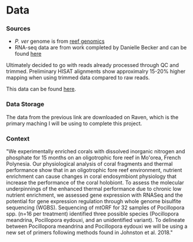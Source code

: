 # Data

### Sources
* *P. ver* genome is from [reef genomics](http://pver.reefgenomics.org/download/)
* RNA-seq data are from work completed by Danielle Becker and can be found [here](https://osf.io/uayvk/)

Ultimately decided to go with reads already processed through QC and trimmed. Preliminary HISAT alignments show approximalry 15-20% higher mapping when using trimmed data compared to raw reads.

This data can be found [here](https://gannet.fish.washington.edu/Atumefaciens/hputnam-Becker_E5/Becker_RNASeq/data/trimmed/).

### Data Storage

The data from the previous link are downloaded on Raven, which is the primary maching I will be using to complete this project.

### Context
"We experimentally enriched corals with dissolved inorganic nitrogen and phosphate for 15 months on an oligotrophic fore reef in Mo'orea, French Polynesia. Our physiological analysis of coral fragments and thermal performance show that in an oligotrophic fore reef environment, nutrient enrichment can cause changes in coral endosymbiont physiology that increase the performance of the coral holobiont. To assess the molecular underpinnings of the enhanced thermal performance due to chronic low nutrient enrichment, we assessed gene expression with RNASeq and the potential for gene expression regulation through whole genome bisulfite sequencing (WGBS). Sequencing of mtORF for 32 samples of Pocillopora spp. (n=16 per treatment) identified three possible species (Pocillopora meandrina, Pocillopora eydouxi, and an unidentified variant). To delineate between Pocillopora meandrina and Pocillopora eydouxi we will be using a new set of primers following methods found in Johnston et al. 2018."
